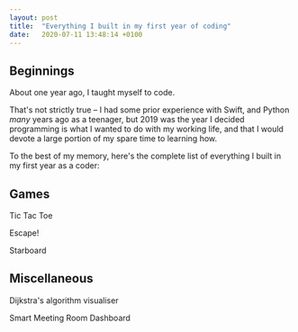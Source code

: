 ```yaml
---
layout: post
title:  "Everything I built in my first year of coding"
date:   2020-07-11 13:48:14 +0100
---
```


## Beginnings

About one year ago, I taught myself to code. 

That's not strictly true – I had some prior experience with Swift, and Python _many_ years ago as a teenager, but 2019 was the year I decided programming is what I wanted to do with my working life, and that I would devote a large portion of my spare time to learning how. 

To the best of my memory, here's the complete list of everything I built in my first year as a coder: 

## Games

Tic Tac Toe

Escape!

Starboard

## Miscellaneous 

Dijkstra's algorithm visualiser

Smart Meeting Room Dashboard
